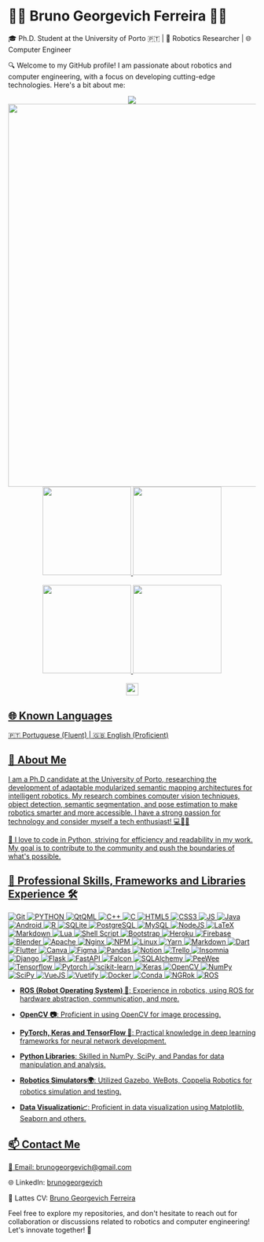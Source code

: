 # 👨‍💻 Bruno Georgevich Ferreira 👨‍💼

🎓 Ph.D. Student at the University of Porto 🇵🇹 | 🤖 Robotics Researcher | 🌐 Computer Engineer

🔍 Welcome to my GitHub profile! I am passionate about robotics and computer engineering, with a focus on developing cutting-edge technologies. Here's a bit about me:

<div align="center">
  <a href="https://github.com/brunogeorgevich">
  <img src="https://quotes-github-readme.vercel.app/api?type=horizontal&theme=dark&quote=The%20obvious%20is%20that%20which%20is%20never%20seen%20until%20someone%20expresses%20it%20simply&author=Khalil%20Gibran"/>
  <img width="780em" src="https://github-widgetbox.vercel.app/api/profile?username=brunogeorgevich&data=repositories,stars,commits&theme=darkmode"/>
  </br>
  <img height="180em" src="https://github-readme-streak-stats.herokuapp.com/?user=brunogeorgevich&theme=dark"/>
  <img height="180em" src="https://github-readme-stats.vercel.app/api/top-langs/?username=brunogeorgevich&layout=compact&langs_count=7&theme=dark"/>
  </br>
  </br>
  <img height="180em" src="https://github-readme-stats.vercel.app/api?username=brunogeorgevich&show_icons=true&theme=dark"/>
  <img height="180em" src="https://github-profile-trophy.vercel.app/api?username=brunogeorgevich&column=4&theme=onestar"/>
  </br>
  </br>
  <img height="25em" src="https://visitcount.itsvg.in/api?id=brunogeorgevich&icon=0&color=12"/>    
</div>

## 🌐 Known Languages

🇵🇹 Portuguese (Fluent) | 🇬🇧 English (Proficient)

## 💬 About Me

I am a Ph.D candidate at the University of Porto, researching the development of adaptable modularized semantic mapping architectures for intelligent robotics. My research combines computer vision techniques, object detection, semantic segmentation, and pose estimation to make robotics smarter and more accessible. I have a strong passion for technology and consider myself a tech enthusiast! 💻🚀😃

🧰 I love to code in Python, striving for efficiency and readability in my work. My goal is to contribute to the community and push the boundaries of what's possible.

## 🚀 Professional Skills, Frameworks and Libraries Experience 🛠️

![Git](https://img.shields.io/badge/Git-F05032?style=for-the-badge&logo=git&logoColor=white)
![PYTHON](https://img.shields.io/badge/Python-3776AB?style=for-the-badge&logo=python&logoColor=white)
![QtQML](https://img.shields.io/badge/Qt/QML-41CD52?style=for-the-badge&logo=qt&logoColor=white)
![C++](https://img.shields.io/badge/C++-00599C?style=for-the-badge&logo=C%2B%2B&logoColor=white)
![C](https://img.shields.io/badge/C-A8B9CC?style=for-the-badge&logo=c&logoColor=white)
![HTML5](https://img.shields.io/badge/HTML5-E34F26?style=for-the-badge&logo=html5&logoColor=white)
![CSS3](https://img.shields.io/badge/CSS3-1572B6?style=for-the-badge&logo=css3&logoColor=white)
![JS](https://img.shields.io/badge/Javascript-F7DF1E?style=for-the-badge&logo=javascript&logoColor=white)
![Java](https://img.shields.io/badge/Java-FF7800?style=for-the-badge&logo=openjdk&logoColor=white)
![Android](https://img.shields.io/badge/Android-3DDC84?style=for-the-badge&logo=android&logoColor=white)
![R](https://img.shields.io/badge/R-276DC3?style=for-the-badge&logo=r&logoColor=white)
![SQLite](https://img.shields.io/badge/SQLite-003B57?style=for-the-badge&logo=sqlite&logoColor=white)
![PostgreSQL](https://img.shields.io/badge/PostgreSQL-4169E1?style=for-the-badge&logo=postgresql&logoColor=white)
![MySQL](https://img.shields.io/badge/mysql-%2300f.svg?style=for-the-badge&logo=mysql&logoColor=white)
![NodeJS](https://img.shields.io/badge/node.js-6DA55F?style=for-the-badge&logo=node.js&logoColor=white)
![LaTeX](https://img.shields.io/badge/latex-%23008080.svg?style=for-the-badge&logo=latex&logoColor=white)
![Markdown](https://img.shields.io/badge/markdown-%23000000.svg?style=for-the-badge&logo=markdown&logoColor=white)
![Lua](https://img.shields.io/badge/lua-%232C2D72.svg?style=for-the-badge&logo=lua&logoColor=white)
![Shell Script](https://img.shields.io/badge/shell_script-%23121011.svg?style=for-the-badge&logo=gnu-bash&logoColor=white)
![Bootstrap](https://img.shields.io/badge/bootstrap-%23563D7C.svg?style=for-the-badge&logo=bootstrap&logoColor=white)
![Heroku](https://img.shields.io/badge/heroku-%23430098.svg?style=for-the-badge&logo=heroku&logoColor=white)
![Firebase](https://img.shields.io/badge/firebase-%23039BE5.svg?style=for-the-badge&logo=firebase)
![Blender](https://img.shields.io/badge/blender-%23F5792A.svg?style=for-the-badge&logo=blender&logoColor=white)
![Apache](https://img.shields.io/badge/apache-%23D42029.svg?style=for-the-badge&logo=apache&logoColor=white)
![Nginx](https://img.shields.io/badge/nginx-%23009639.svg?style=for-the-badge&logo=nginx&logoColor=white)
![NPM](https://img.shields.io/badge/NPM-%23CB3837.svg?style=for-the-badge&logo=npm&logoColor=white)
![Linux](https://img.shields.io/badge/Linux-FCC624?style=for-the-badge&logo=linux&logoColor=black)
![Yarn](https://img.shields.io/badge/yarn-%232C8EBB.svg?style=for-the-badge&logo=yarn&logoColor=white)
![Markdown](https://img.shields.io/badge/markdown-%23000000.svg?style=for-the-badge&logo=markdown&logoColor=white)
![Dart](https://img.shields.io/badge/dart-%230175C2.svg?style=for-the-badge&logo=dart&logoColor=white)
![Flutter](https://img.shields.io/badge/Flutter-%2302569B.svg?style=for-the-badge&logo=Flutter&logoColor=white)
![Canva](https://img.shields.io/badge/Canva-%2300C4CC.svg?style=for-the-badge&logo=Canva&logoColor=white)
![Figma](https://img.shields.io/badge/figma-%23F24E1E.svg?style=for-the-badge&logo=figma&logoColor=white)
![Pandas](https://img.shields.io/badge/pandas-%23150458.svg?style=for-the-badge&logo=pandas&logoColor=white)
![Notion](https://img.shields.io/badge/Notion-%23000000.svg?style=for-the-badge&logo=notion&logoColor=white)
![Trello](https://img.shields.io/badge/Trello-%23026AA7.svg?style=for-the-badge&logo=Trello&logoColor=white)
![Insomnia](https://img.shields.io/badge/Insomnia-black?style=for-the-badge&logo=insomnia&logoColor=5849BE)
![Django](https://img.shields.io/badge/Django-092E20?style=for-the-badge&logo=django&logoColor=white)
![Flask](https://img.shields.io/badge/Flask-000000?style=for-the-badge&logo=flask&logoColor=white)
![FastAPI](https://img.shields.io/badge/FastAPI-009688?style=for-the-badge&logo=fastapi&logoColor=white)
![Falcon](https://img.shields.io/badge/Falcon-F0AD4E?style=for-the-badge&logo=falcon&logoColor=white)
![SQLAlchemy](https://img.shields.io/badge/sqlalchemy-768776?style=for-the-badge&logo=sqlalchemy&logoColor=white)
![PeeWee](https://img.shields.io/badge/PeeWee-000000?style=for-the-badge&logo=peewee&logoColor=white)
![Tensorflow](https://img.shields.io/badge/Tensorflow-FF6F00?style=for-the-badge&logo=tensorflow&logoColor=white)
![Pytorch](https://img.shields.io/badge/Pytorch-EE4C2C?style=for-the-badge&logo=pytorch&logoColor=white)
![scikit-learn](https://img.shields.io/badge/sklearn-F7931E?style=for-the-badge&logo=scikitlearn&logoColor=white)
![Keras](https://img.shields.io/badge/Keras-D00000?style=for-the-badge&logo=keras&logoColor=white)
![OpenCV](https://img.shields.io/badge/OpenCV-5C3EE8?style=for-the-badge&logo=opencv&logoColor=white)
![NumPy](https://img.shields.io/badge/NumPy-013243?style=for-the-badge&logo=numpy&logoColor=white)
![SciPy](https://img.shields.io/badge/SciPy-%230C55A5.svg?style=for-the-badge&logo=scipy&logoColor=%white)
![VueJS](https://img.shields.io/badge/VueJS-4FC08D?style=for-the-badge&logo=vuedotjs&logoColor=white)
![Vuetify](https://img.shields.io/badge/Vuetify-1867C0?style=for-the-badge&logo=vuetify&logoColor=white)
![Docker](https://img.shields.io/badge/Docker-2496ED?style=for-the-badge&logo=docker&logoColor=white)
![Conda](https://img.shields.io/badge/Conda-44A833?style=for-the-badge&logo=anaconda&logoColor=white)
![NGRok](https://img.shields.io/badge/NGRok-1F1E37?style=for-the-badge&logo=ngrok&logoColor=white)
![ROS](https://img.shields.io/badge/ROS-22314E?style=for-the-badge&logo=ros&logoColor=white)

- **ROS (Robot Operating System) 🤖**: Experience in robotics, using ROS for hardware abstraction, communication, and more.
  
- **OpenCV 📷**: Proficient in using OpenCV for image processing.
  
- **PyTorch, Keras and TensorFlow 🧠**: Practical knowledge in deep learning frameworks for neural network development.
  
- **Python Libraries**: Skilled in NumPy, SciPy, and Pandas for data manipulation and analysis.
  
- **Robotics Simulators🌍**: Utilized Gazebo, WeBots, Coppelia Robotics for robotics simulation and testing.
  
- **Data Visualization📈**: Proficient in data visualization using Matplotlib, Seaborn and others.

## 📫 Contact Me

📧 Email: [brunogeorgevich@gmail.com](mailto:brunogeorgevich@gmail.com)

🌐 LinkedIn: [brunogeorgevich](https://www.linkedin.com/in/brunogeorgevich/)

📜 Lattes CV: [Bruno Georgevich Ferreira](http://lattes.cnpq.br/3416550915348714)

Feel free to explore my repositories, and don't hesitate to reach out for collaboration or discussions related to robotics and computer engineering! Let's innovate together! 🤝
